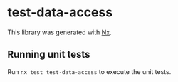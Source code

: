 # test-data-access

This library was generated with [Nx](https://nx.dev).

## Running unit tests

Run `nx test test-data-access` to execute the unit tests.
